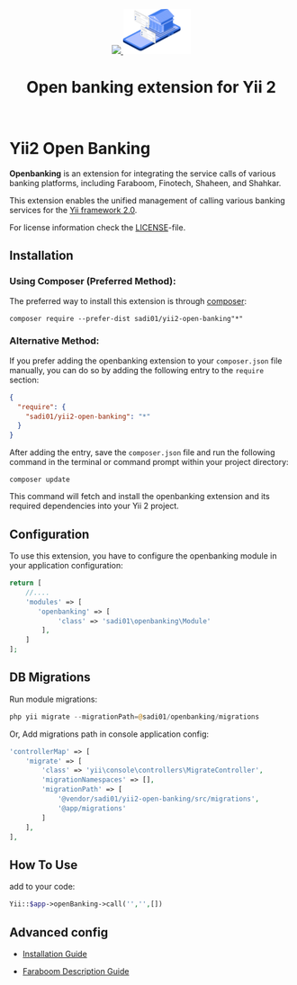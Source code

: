 <p align="center">
    <a href="https://en.wikipedia.org/wiki/Business_intelligence" target="_blank" rel="external">
        <img src="https://raw.githubusercontent.com/Sadi01/yii2-bi-dashboard/master/src/img/yii.png" height="80px">
    </a>
    <a href="" target="_blank" rel="external">
        <img src="https://raw.githubusercontent.com/Sadi01/yii2-open-banking/master/src/img/ob.png" height="80px">
    </a>
    <h1 align="center">Open banking extension for Yii 2</h1>
    <br>
</p>

# Yii2 Open Banking

**Openbanking** is an extension for integrating the service calls of various banking platforms, including Faraboom,
Finotech, Shaheen, and Shahkar.

This extension enables the unified management of calling various banking services for
the [Yii framework 2.0](http://www.yiiframework.com).

For license information check the [LICENSE](LICENSE.md)-file.

Installation
------------

### Using Composer (Preferred Method):

The preferred way to install this extension is through [composer](http://getcomposer.org/download/):

```
composer require --prefer-dist sadi01/yii2-open-banking"*"
```

### Alternative Method:

If you prefer adding the openbanking extension to your `composer.json` file manually, you can do so by adding the
following entry to the `require` section:

```json
{
  "require": {
    "sadi01/yii2-open-banking": "*"
  }
}
```

After adding the entry, save the `composer.json` file and run the following command in the terminal or command prompt
within your project directory:

```
composer update
```

This command will fetch and install the openbanking extension and its required dependencies into your Yii 2 project.

Configuration
-------------

To use this extension, you have to configure the openbanking module in your application configuration:

```php
return [
    //....
    'modules' => [
       'openbanking' => [
            'class' => 'sadi01\openbanking\Module'
        ],
    ]
];
```

DB Migrations
-------------

Run module migrations:

```php
php yii migrate --migrationPath=@sadi01/openbanking/migrations
```

Or, Add migrations path in console application config:

```php
'controllerMap' => [
    'migrate' => [
        'class' => 'yii\console\controllers\MigrateController',
        'migrationNamespaces' => [],
        'migrationPath' => [
            '@vendor/sadi01/yii2-open-banking/src/migrations',
            '@app/migrations'
        ]
    ],
],
```

How To Use
-------------
add to your code:

```php
Yii::$app->openBanking->call('','',[])
```






Advanced config
-------------

- [Installation Guide](./src/guide/installation.md)

- [Faraboom Description Guide](./src/guide/faraboom.md)